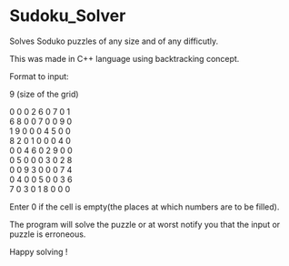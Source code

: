 # Sudoku_Solver
Solves Soduko puzzles of any size and of any difficutly.

This was made in C++ language using backtracking concept.

Format to input:

9  (size of the grid)

0 0 0 2 6 0 7 0 1 <br />
6 8 0 0 7 0 0 9 0 <br />
1 9 0 0 0 4 5 0 0 <br />
8 2 0 1 0 0 0 4 0 <br />
0 0 4 6 0 2 9 0 0 <br />
0 5 0 0 0 3 0 2 8 <br />
0 0 9 3 0 0 0 7 4 <br />
0 4 0 0 5 0 0 3 6 <br />
7 0 3 0 1 8 0 0 0

Enter 0 if the cell is empty(the places at which numbers are to be filled).

The program will solve the puzzle or at worst notify you that the input or puzzle is erroneous.

Happy solving !

